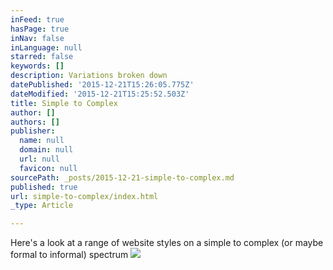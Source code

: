 ```yaml
---
inFeed: true
hasPage: true
inNav: false
inLanguage: null
starred: false
keywords: []
description: Variations broken down
datePublished: '2015-12-21T15:26:05.775Z'
dateModified: '2015-12-21T15:25:52.503Z'
title: Simple to Complex
author: []
authors: []
publisher:
  name: null
  domain: null
  url: null
  favicon: null
sourcePath: _posts/2015-12-21-simple-to-complex.md
published: true
url: simple-to-complex/index.html
_type: Article

---
```

Here's a look at a range of website styles on a simple to complex (or maybe formal to informal) spectrum
![](https://the-grid-user-content.s3-us-west-2.amazonaws.com/4b2a4bec-aff2-462d-9615-0ac7a301cd55.jpg)